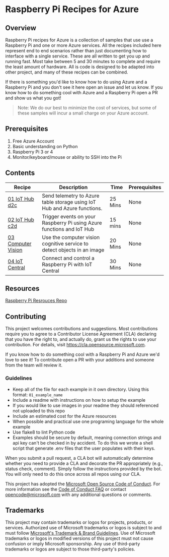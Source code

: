 # Raspberry Pi Recipes for Azure

## Overview

Raspberry Pi recipes for Azure is a collection of samples that use use a Raspberry Pi and one or more Azure services. All the recipes included here represent end to end scenarios rather than just documenting how to interface with a single service. These are all written to get you up and running fast. Most take between 5 and 30 minutes to complete and require the least amount of hardware. All is code is designed to be adapted into other project, and many of these recipes can be combined.

If there is something you'd like to know how to do using Azure and a Raspberry Pi and you don't see it here open an issue and let us know. If you know how to do something cool with Azure and a Raspberry Pi open a PR and show us what you got!

> Note: We do our best to minimize the cost of services, but some of these samples will incur a small charge on your Azure account.

## Prerequisites

1. Free Azure Account
1. Basic understanding on Python
1. Raspberry Pi 3 or 4
1. Monitor/keyboard/mouse or ability to SSH into the Pi

## Contents

| Recipe | Description | Time | Prerequisites |
|--------|-------------|------|---------------|
| [01 IoT Hub d2c](./01_iot) | Send telemetry to Azure table storage using IoT Hub and Azure functions. | 25 Mins | None |
| [02 IoT Hub c2d](./02_c2d_messages) | Trigger events on your Raspberry Pi using Azure functions and IoT Hub | 15 mins | None |
| [03 Computer Vision](./03_cv) | Use the computer vision cognitive service to detect objects in an image | 20 Mins | None |
| [04 IoT Central](./04_iot_central) | Connect and control a Raspberry Pi with IoT Central | 30 Mins | None |

## Resources

[Raspberry Pi Resrouces Repo](https://github.com/microsoft/rpi-resources)

## Contributing

This project welcomes contributions and suggestions.  Most contributions require you to agree to a
Contributor License Agreement (CLA) declaring that you have the right to, and actually do, grant us
the rights to use your contribution. For details, visit https://cla.opensource.microsoft.com.

If you know how to do something cool with a Raspberry Pi and Azure we'd love to see it! To contribute open a PR with your additions and someone from the team will review it.

### Guidelines

- Keep all of the file for each example in it own directory. Using this format: ```01_example_name```
- Include a readme with instructions on how to setup the example
- If you would like to use images in your readme they should referenced not uploaded to this repo
- Include an estimated cost for the Azure resources
- When possible and practical use one programing language for the whole example
- Use flake8 to lint Python code
- Examples should be secure by default, meaning connection strings and api key can't be checked in by accident. To do this we wrote a shell script that generate .env files that the user populates with their keys.

When you submit a pull request, a CLA bot will automatically determine whether you need to provide
a CLA and decorate the PR appropriately (e.g., status check, comment). Simply follow the instructions
provided by the bot. You will only need to do this once across all repos using our CLA.

This project has adopted the [Microsoft Open Source Code of Conduct](https://opensource.microsoft.com/codeofconduct/).
For more information see the [Code of Conduct FAQ](https://opensource.microsoft.com/codeofconduct/faq/) or
contact [opencode@microsoft.com](mailto:opencode@microsoft.com) with any additional questions or comments.

## Trademarks

This project may contain trademarks or logos for projects, products, or services. Authorized use of Microsoft 
trademarks or logos is subject to and must follow 
[Microsoft's Trademark & Brand Guidelines](https://www.microsoft.com/en-us/legal/intellectualproperty/trademarks/usage/general).
Use of Microsoft trademarks or logos in modified versions of this project must not cause confusion or imply Microsoft sponsorship.
Any use of third-party trademarks or logos are subject to those third-party's policies.
